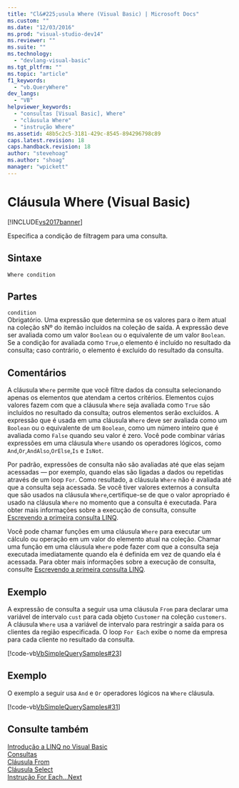 ```yaml
---
title: "Cl&#225;usula Where (Visual Basic) | Microsoft Docs"
ms.custom: ""
ms.date: "12/03/2016"
ms.prod: "visual-studio-dev14"
ms.reviewer: ""
ms.suite: ""
ms.technology: 
  - "devlang-visual-basic"
ms.tgt_pltfrm: ""
ms.topic: "article"
f1_keywords: 
  - "vb.QueryWhere"
dev_langs: 
  - "VB"
helpviewer_keywords: 
  - "consultas [Visual Basic], Where"
  - "cláusula Where"
  - "instrução Where"
ms.assetid: 48b5c2c5-3181-429c-8545-894296798c89
caps.latest.revision: 18
caps.handback.revision: 18
author: "stevehoag"
ms.author: "shoag"
manager: "wpickett"
---
```

# Cl&#225;usula Where (Visual Basic)
[!INCLUDE[vs2017banner](../../../csharp/includes/vs2017banner.md)]

Especifica a condição de filtragem para uma consulta.  
  
## Sintaxe  
  
```  
Where condition  
```  
  
## Partes  
 `condition`  
 Obrigatório.  Uma expressão que determina se os valores para o item atual na coleção sNº do itemão incluídos na coleção de saída.  A expressão deve ser avaliada como um valor `Boolean` ou o equivalente de um valor `Boolean`.  Se a condição for avaliada como `True`,o elemento é incluído no resultado da consulta; caso contrário, o elemento é excluído do resultado da consulta.  
  
## Comentários  
 A cláusula `Where` permite que você filtre dados da consulta selecionando apenas os elementos que atendam a certos critérios.  Elementos cujos valores fazem com que a cláusula `Where` seja avaliada como `True` são incluídos no resultado da consulta; outros elementos serão excluídos.  A expressão que é usada em uma cláusula `Where` deve ser avaliada como um `Boolean` ou o equivalente de um `Boolean`, como um número inteiro que é avaliada como `False` quando seu valor é zero.  Você pode combinar várias expressões em uma cláusula `Where` usando os operadores lógicos, como `And`,`Or`,`AndAlso`,`OrElse`,`Is` e `IsNot`.  
  
 Por padrão, expressões de consulta não são avaliadas até que elas sejam acessadas — por exemplo, quando elas são ligadas a dados ou repetidas através de um loop `For`.  Como resultado, a cláusula `Where` não é avaliada até que a consulta seja acessada.  Se você tiver valores externos a consulta que são usados na cláusula `Where`,certifique\-se de que o valor apropriado é usado na cláusula `Where` no momento que a consulta é executada.  Para obter mais informações sobre a execução de consulta, consulte [Escrevendo a primeira consulta LINQ](../../../visual-basic/programming-guide/concepts/linq/writing-your-first-linq-query.md).  
  
 Você pode chamar funções em uma cláusula `Where` para executar um cálculo ou operação em um valor do elemento atual na coleção.  Chamar uma função em uma cláusula `Where` pode fazer com que a consulta seja executada imediatamente quando ela é definida em vez de quando ela é acessada.  Para obter mais informações sobre a execução de consulta, consulte [Escrevendo a primeira consulta LINQ](../../../visual-basic/programming-guide/concepts/linq/writing-your-first-linq-query.md).  
  
## Exemplo  
 A expressão de consulta a seguir usa uma cláusula `From` para declarar uma variável de intervalo `cust` para cada objeto `Customer` na coleção `customers`.  A cláusula `Where` usa a variável de intervalo para restringir a saída para os clientes da região especificada.  O loop `For Each` exibe o nome da empresa para cada cliente no resultado da consulta.  
  
 [!code-vb[VbSimpleQuerySamples#23](../../../visual-basic/language-reference/queries/codesnippet/VisualBasic/where-clause_1.vb)]  
  
## Exemplo  
 O exemplo a seguir usa `And` e `Or` operadores lógicos na `Where` cláusula.  
  
 [!code-vb[VbSimpleQuerySamples#31](../../../visual-basic/language-reference/queries/codesnippet/VisualBasic/where-clause_2.vb)]  
  
## Consulte também  
 [Introdução a LINQ no Visual Basic](../../../visual-basic/programming-guide/language-features/linq/introduction-to-linq.md)   
 [Consultas](../../../visual-basic/language-reference/queries/queries.md)   
 [Cláusula From](../../../visual-basic/language-reference/queries/from-clause.md)   
 [Cláusula Select](../../../visual-basic/language-reference/queries/select-clause.md)   
 [Instrução For Each...Next](../../../visual-basic/language-reference/statements/for-each-next-statement.md)